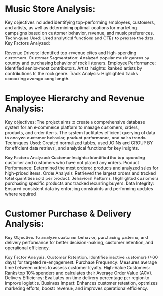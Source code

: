 # Music Store Analysis:  


Key objectives included identifying top-performing employees, customers, and artists, as well as determining optimal locations for marketing campaigns based on customer behavior, revenue, and music preferences.
Techniques Used: Used analytical functions and CTEs to prepare the data.
Key Factors Analyzed: 

Revenue Drivers: Identified top-revenue cities and high-spending customers.
Customer Segmentation: Analyzed popular music genres by country and purchasing behavior of rock listeners.
Employee Performance: Identified senior-most contributors.
Artist Insights: Ranked artists by contributions to the rock genre.
Track Analysis: Highlighted tracks exceeding average song length.

# Employee Hierarchy and Revenue Analysis: 

Key objectives: The project aims to create a comprehensive database system for an e-commerce platform to manage customers, orders, products, and order items. The system facilitates efficient querying of data to analyze customer behavior, product performance, and sales trends.
Techniques Used:  Created normalized tables, used JOINs and GROUP BY for efficient data retrieval, and  analytical functions for key insights.

Key Factors Analyzed: 
Customer Insights: Identified the top-spending customer and customers who have not placed any orders.
Product Performance: Determined the most ordered products and analyzed sales for high-priced items.
Order Analysis: Retrieved the largest orders and tracked total quantities sold per product.
Behavioral Patterns: Highlighted customers purchasing specific products and tracked recurring buyers.
Data Integrity: Ensured consistent data by enforcing constraints and performing updates where required.

# Customer Purchase & Delivery Analysis:

Key Objective:
To analyze customer behavior, purchasing patterns, and delivery performance for better decision-making, customer retention, and operational efficiency.

Key Factor Analysis:
Customer Retention: Identifies inactive customers (≥60 days) for targeted re-engagement.
Purchase Frequency: Measures average time between orders to assess customer loyalty.
High-Value Customers: Ranks top 10% spenders and calculates their Average Order Value (AOV).
Delivery Efficiency: Evaluates on-time delivery percentage per region to improve logistics.
Business Impact:
Enhances customer retention, optimizes marketing efforts, boosts revenue, and improves operational efficiency.
